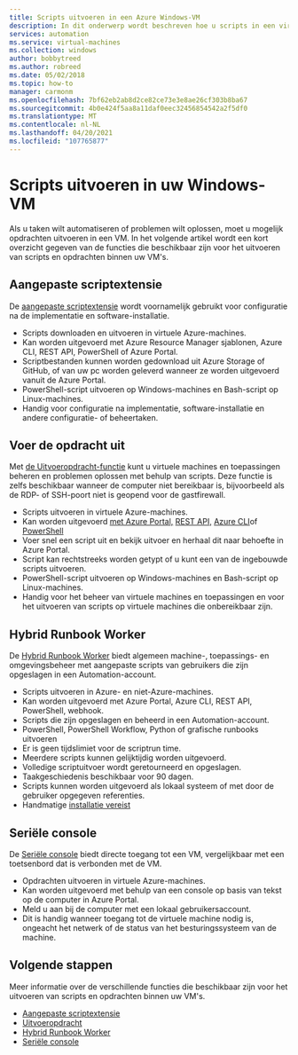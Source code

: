 ```yaml
---
title: Scripts uitvoeren in een Azure Windows-VM
description: In dit onderwerp wordt beschreven hoe u scripts in een virtuele Windows-machine kunt uitvoeren
services: automation
ms.service: virtual-machines
ms.collection: windows
author: bobbytreed
ms.author: robreed
ms.date: 05/02/2018
ms.topic: how-to
manager: carmonm
ms.openlocfilehash: 7bf62eb2ab8d2ce82ce73e3e8ae26cf303b8ba67
ms.sourcegitcommit: 4b0e424f5aa8a11daf0eec32456854542a2f5df0
ms.translationtype: MT
ms.contentlocale: nl-NL
ms.lasthandoff: 04/20/2021
ms.locfileid: "107765877"
---
```

# <a name="run-scripts-in-your-windows-vm"></a>Scripts uitvoeren in uw Windows-VM

Als u taken wilt automatiseren of problemen wilt oplossen, moet u mogelijk opdrachten uitvoeren in een VM. In het volgende artikel wordt een kort overzicht gegeven van de functies die beschikbaar zijn voor het uitvoeren van scripts en opdrachten binnen uw VM's.

## <a name="custom-script-extension"></a>Aangepaste scriptextensie

De [aangepaste scriptextensie](../extensions/custom-script-windows.md) wordt voornamelijk gebruikt voor configuratie na de implementatie en software-installatie.

* Scripts downloaden en uitvoeren in virtuele Azure-machines.
* Kan worden uitgevoerd met Azure Resource Manager sjablonen, Azure CLI, REST API, PowerShell of Azure Portal.
* Scriptbestanden kunnen worden gedownload uit Azure Storage of GitHub, of van uw pc worden geleverd wanneer ze worden uitgevoerd vanuit de Azure Portal.
* PowerShell-script uitvoeren op Windows-machines en Bash-script op Linux-machines.
* Handig voor configuratie na implementatie, software-installatie en andere configuratie- of beheertaken.

## <a name="run-command"></a>Voer de opdracht  uit

Met [de Uitvoeropdracht-functie](run-command.md) kunt u virtuele machines en toepassingen beheren en problemen oplossen met behulp van scripts. Deze functie is zelfs beschikbaar wanneer de computer niet bereikbaar is, bijvoorbeeld als de RDP- of SSH-poort niet is geopend voor de gastfirewall.

* Scripts uitvoeren in virtuele Azure-machines.
* Kan worden uitgevoerd [met Azure Portal,](run-command.md) [REST API,](/rest/api/compute/virtual%20machines%20run%20commands/runcommand) [Azure CLI](/cli/azure/vm/run-command#az_vm_run_command_invoke)of [PowerShell](/powershell/module/az.compute/invoke-azvmruncommand)
* Voer snel een script uit en bekijk uitvoer en herhaal dit naar behoefte in Azure Portal.
* Script kan rechtstreeks worden getypt of u kunt een van de ingebouwde scripts uitvoeren.
* PowerShell-script uitvoeren op Windows-machines en Bash-script op Linux-machines.
* Handig voor het beheer van virtuele machines en toepassingen en voor het uitvoeren van scripts op virtuele machines die onbereikbaar zijn.

## <a name="hybrid-runbook-worker"></a>Hybrid Runbook Worker

De [Hybrid Runbook Worker](../../automation/automation-hybrid-runbook-worker.md) biedt algemeen machine-, toepassings- en omgevingsbeheer met aangepaste scripts van gebruikers die zijn opgeslagen in een Automation-account.

* Scripts uitvoeren in Azure- en niet-Azure-machines.
* Kan worden uitgevoerd met Azure Portal, Azure CLI, REST API, PowerShell, webhook.
* Scripts die zijn opgeslagen en beheerd in een Automation-account.
* PowerShell, PowerShell Workflow, Python of grafische runbooks uitvoeren
* Er is geen tijdslimiet voor de scriptrun time.
* Meerdere scripts kunnen gelijktijdig worden uitgevoerd.
* Volledige scriptuitvoer wordt geretourneerd en opgeslagen.
* Taakgeschiedenis beschikbaar voor 90 dagen.
* Scripts kunnen worden uitgevoerd als lokaal systeem of met door de gebruiker opgegeven referenties.
* Handmatige [installatie vereist](../../automation/automation-windows-hrw-install.md)

## <a name="serial-console"></a>Seriële console

De [Seriële console](/troubleshoot/azure/virtual-machines/serial-console-windows) biedt directe toegang tot een VM, vergelijkbaar met een toetsenbord dat is verbonden met de VM.

* Opdrachten uitvoeren in virtuele Azure-machines.
* Kan worden uitgevoerd met behulp van een console op basis van tekst op de computer in Azure Portal.
* Meld u aan bij de computer met een lokaal gebruikersaccount.
* Dit is handig wanneer toegang tot de virtuele machine nodig is, ongeacht het netwerk of de status van het besturingssysteem van de machine.

## <a name="next-steps"></a>Volgende stappen

Meer informatie over de verschillende functies die beschikbaar zijn voor het uitvoeren van scripts en opdrachten binnen uw VM's.

* [Aangepaste scriptextensie](../extensions/custom-script-windows.md)
* [Uitvoeropdracht](run-command.md)
* [Hybrid Runbook Worker](../../automation/automation-hybrid-runbook-worker.md)
* [Seriële console](/troubleshoot/azure/virtual-machines/serial-console-windows)